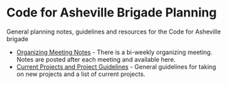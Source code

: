 # Code for Asheville Brigade Planning
General planning notes, guidelines and resources for the Code for Asheville brigade

* [Organizing Meeting Notes](meeting-notes/organizing-meeting-notes.md) - There is a bi-weekly organizing meeting. Notes are posted after each meeting and available here.
* [Current Projects and Project Guidelines](projects/README.md) - General guidelines for taking on new projects and a list of current projects.
